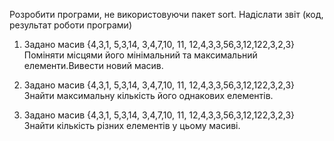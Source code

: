 Розробити програми, не використовуючи пакет sort.
Надіслати звіт (код, результат роботи програми)

1. Задано масив
{4,3,1, 5,3,14, 3,4,7,10, 11, 12,4,3,3,56,3,12,122,3,2,3}
Поміняти місцями його мінімальний та максимальний елементи.Вивести новий масив.

2. Задано масив
{4,3,1, 5,3,14, 3,4,7,10, 11, 12,4,3,3,56,3,12,122,3,2,3}
Знайти максимальну кількість його однакових елементів.

3. Задано масив
{4,3,1, 5,3,14, 3,4,7,10, 11, 12,4,3,3,56,3,12,122,3,2,3}
Знайти кількість різних елементів у цьому масиві.